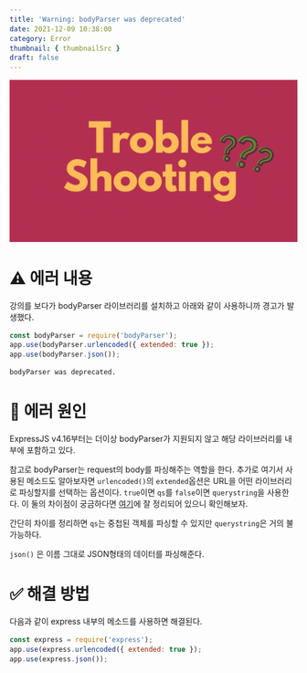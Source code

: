 ```yaml
---
title: 'Warning: bodyParser was deprecated'
date: 2021-12-09 10:38:00
category: Error
thumbnail: { thumbnailSrc }
draft: false
---
```


![](./images/thumbNail.gif)

# ⚠️ 에러 내용

강의를 보다가 bodyParser 라이브러리를 설치하고 아래와 같이 사용하니까 경고가 발생했다.

```js
const bodyParser = require('bodyParser');
app.use(bodyParser.urlencoded({ extended: true });
app.use(bodyParser.json());
```

```bash
bodyParser was deprecated.
```

# 📌 에러 원인

ExpressJS v4.16부터는 더이상 bodyParser가 지원되지 않고 해당 라이브러리를 내부에 포함하고 있다.

참고로 bodyParser는 request의 body를 파싱해주는 역할을 한다. 추가로 여기서 사용된 메소드도 알아보자면 `urlencoded()`의 `extended`옵션은 URL을 어떤 라이브러리로 파싱할지를 선택하는 옵션이다. `true`이면 `qs`를 `false`이면 `querystring`을 사용한다. 이 둘의 차이점이 궁금하다면 [여기](https://stackoverflow.com/questions/29136374/what-the-difference-between-qs-and-querystring/50199038)에 잘 정리되어 있으니 확인해보자.

간단히 차이를 정리하면 `qs`는 중첩된 객체를 파싱할 수 있지만 `querystring`은 거의 불가능하다.

`json()` 은 이름 그대로 JSON형태의 데이터를 파싱해준다.

# ✅ 해결 방법

다음과 같이 express 내부의 메소드를 사용하면 해결된다.

```js
const express = require('express');
app.use(express.urlencoded({ extended: true });
app.use(express.json());
```

<br/>
